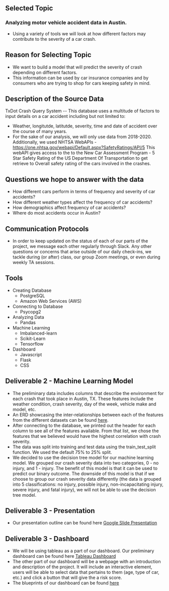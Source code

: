 ## Selected Topic
### Analyzing motor vehicle accident data in Austin.
- Using a variety of tools we will look at how different factors may contribute to the severity of a car crash.

## Reason for Selecting Topic
- We want to build a model that will predict the severity of crash depending on different factors. 
- This information can be used by car insurance companies and by consumers who are trying to shop for cars keeping safety in mind.

## Description of the Source Data
TxDot Crash Query System -- This database uses a multitude of factors to input details on a car accident including but not limited to:
- Weather, longitutde, latitutde, severity, time and date of accident over the course of many years. 
- For the sake of our analysis, we will only use data from 2018-2020.
Additionally, we used NHTSA WebAPIs - https://one.nhtsa.gov/webapi/Default.aspx?SafetyRatings/API/5
This webAPI gives access to the to the New Car Assessment Program - 5 Star Safety Rating of the US Department Of Transportation to get retrieve to Overall safety rating of the cars involved in the crashes.

## Questions we hope to answer with the data
- How different cars perform in terms of frequency and severity of car accidents?
- How different weather types affect the frequency of car accidents?
- How demographics affect frequency of car accidents?
- Where do most accidents occur in Austin?

## Communication Protocols
- In order to keep updated on the status of each of our parts of the project, we message each other regularly through Slack. Any other questions or concerns that arise outside of our daily check-ins, we tackle during (or after) class, our group Zoom meetings, or even during weekly TA sessions.

## Tools
- Creating Database
    - PostgreSQL
    - Amazon Web Services (AWS)
- Connecting to Database
    - Psycopg2
- Analyzing Data
    - Pandas
- Machine Learning
    - Imbalanced-learn
    - Scikit-Learn
    - Tensorflow
- Dashboard
    - Javascript
    - Flask
    - CSS

## Deliverable 2 - Machine Learning Model
- The preliminary data includes columns that describe the environment for each crash that took place in Austin, TX. These features include the weather condition, crash severity, day of the week, vehicle make and model, etc.
- An ERD showcasing the inter-relationships between each of the features from the different datasets can be found [here](https://github.com/cedoula/Final_Project/blob/Deliverable2/QuickDBD-car_crash.png?raw=true). 
- After connecting to the database, we printed out the header for each column to see all of the features available. From that list, we chose the features that we believed would have the highest correlation with crash severity.
- The data was split into training and test data using the train_test_split function. We used the default 75% to 25% split.
- We decided to use the decision tree model for our machine learning model. We grouped our crash severity data into two categories, 0 - no injury, and 1 - injury. The benefit of this model is that it can be used to predict our binary outcome. The downside of this model is that if we choose to group our crash severity data differently (the data is grouped into 5 classifications: no injury, possible injury, non-incapacitating injury, severe injury, and fatal injury), we will not be able to use the decision tree model.

## Deliverable 3 - Presentation
- Our presentation outline can be found here [Google Slide Presentation](https://docs.google.com/presentation/d/1dQ-wwnd6MWJ3GsWzo_puQQ2VfBtjN7rRvCD3rpHtnxI/edit)

## Deliverable 3 - Dashboard
- We will be using tableau as a part of our dashboard. Our preliminary dashboard can be found here [Tableau Dashboard](https://public.tableau.com/profile/cedric.vanza#!/vizhome/Austin2018-2020CrashAnalysis/Dashboard1?publish=yes)
- The other part of our dashboard will be a webpage with an introduction and description of the project. It will include an interactive element, users will be able to select data that pertains to them (age, type of car, etc.) and click a button that will give the a risk score.
- The blueprints of our dashboard can be found [here](https://docs.google.com/document/d/1_BNqri7IxI95_6hnyu4C56DFVbYSCSsw11DYcGi8-_k/edit)
